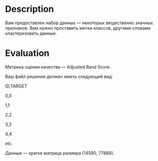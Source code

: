 # Description
Вам предоставлен набор данных — некоторых вещественно значных признаков. Вам нужно проставить метки классов, другими словами кластеризовать данные.

# Evaluation
Метрика оценки качества — Adjusted Rand Score.

Ваш файл решения должен иметь следующий вид:

ID,TARGET

0,0

1,1

2,2

3,3

4,4

etc.

Данные — sparse матрица размера (14590, 77888).
